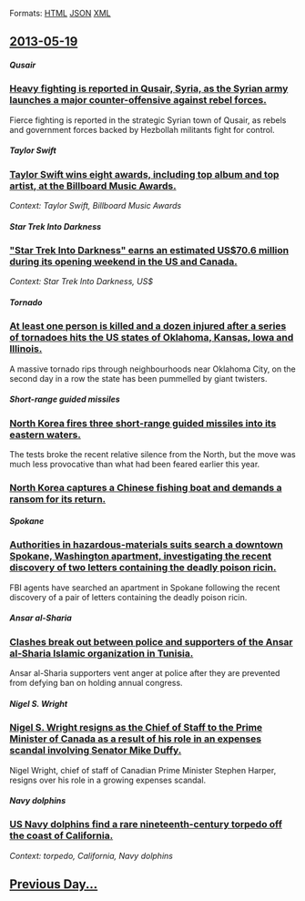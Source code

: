 
Formats: [HTML](2013/05/19/index.html)  [JSON](2013/05/19/index.json)  [XML](2013/05/19/index.xml)  

## [2013-05-19](/news/2013/05/19/index.md)

##### Qusair
### [Heavy fighting is reported in Qusair, Syria, as the Syrian army launches a major counter-offensive against rebel forces. ](/news/2013/05/19/heavy-fighting-is-reported-in-qusair-syria-as-the-syrian-army-launches-a-major-counter-offensive-against-rebel-forces.md)
Fierce fighting is reported in the strategic Syrian town of Qusair, as rebels and government forces backed by Hezbollah militants fight for control.

##### Taylor Swift
### [Taylor Swift wins eight awards, including top album and top artist, at the Billboard Music Awards. ](/news/2013/05/19/taylor-swift-wins-eight-awards-including-top-album-and-top-artist-at-the-billboard-music-awards.md)
_Context: Taylor Swift, Billboard Music Awards_

##### Star Trek Into Darkness
### ["Star Trek Into Darkness" earns an estimated US$70.6 million during its opening weekend in the US and Canada. ](/news/2013/05/19/star-trek-into-darkness-earns-an-estimated-us-70-6-million-during-its-opening-weekend-in-the-us-and-canada.md)
_Context: Star Trek Into Darkness, US$_

##### Tornado
### [At least one person is killed and a dozen injured after a series of tornadoes hits the US states of Oklahoma, Kansas, Iowa and Illinois. ](/news/2013/05/19/at-least-one-person-is-killed-and-a-dozen-injured-after-a-series-of-tornadoes-hits-the-us-states-of-oklahoma-kansas-iowa-and-illinois.md)
A massive tornado rips through neighbourhoods near Oklahoma City, on the second day in a row the state has been pummelled by giant twisters.

##### Short-range guided missiles
### [North Korea fires three short-range guided missiles into its eastern waters. ](/news/2013/05/19/north-korea-fires-three-short-range-guided-missiles-into-its-eastern-waters.md)
The tests broke the recent relative silence from the North, but the move was much less provocative than what had been feared earlier this year.

##### 
### [North Korea captures a Chinese fishing boat and demands a ransom for its return. ](/news/2013/05/19/north-korea-captures-a-chinese-fishing-boat-and-demands-a-ransom-for-its-return.md)
##### Spokane
### [Authorities in hazardous-materials suits search a downtown Spokane, Washington apartment, investigating the recent discovery of two letters containing the deadly poison ricin. ](/news/2013/05/19/authorities-in-hazardous-materials-suits-search-a-downtown-spokane-washington-apartment-investigating-the-recent-discovery-of-two-letters.md)
FBI agents have searched an apartment in Spokane following the recent discovery of a pair of letters containing the deadly poison ricin.

##### Ansar al-Sharia
### [Clashes break out between police and supporters of the Ansar al-Sharia Islamic organization in Tunisia. ](/news/2013/05/19/clashes-break-out-between-police-and-supporters-of-the-ansar-al-sharia-islamic-organization-in-tunisia.md)
Ansar al-Sharia supporters vent anger at police after they are prevented from defying ban on holding annual congress.

##### Nigel S. Wright
### [Nigel S. Wright resigns as the Chief of Staff to the Prime Minister of Canada as a result of his role in an expenses scandal involving Senator Mike Duffy. ](/news/2013/05/19/nigel-s-wright-resigns-as-the-chief-of-staff-to-the-prime-minister-of-canada-as-a-result-of-his-role-in-an-expenses-scandal-involving-senat.md)
Nigel Wright, chief of staff of Canadian Prime Minister Stephen Harper, resigns over his role in a growing expenses scandal.

##### Navy dolphins
### [US Navy dolphins find a rare nineteenth-century torpedo off the coast of California. ](/news/2013/05/19/us-navy-dolphins-find-a-rare-nineteenth-century-torpedo-off-the-coast-of-california.md)
_Context: torpedo, California, Navy dolphins_

## [Previous Day...](/news/2013/05/18/index.md)

